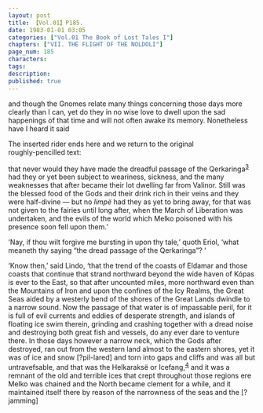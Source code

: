 ```yaml
---
layout: post
title: 【Vol.01】P185.
date: 1983-01-01 03:05
categories: ["Vol.01 The Book of Lost Tales I"]
chapters: ["VII. THE FLIGHT OF THE NOLDOLI"]
page_num: 185
characters: 
tags: 
description: 
published: true
---
```


<p style="text-indent: 0;">
and though the Gnomes relate many things concerning those days more clearly than I can, yet do they in no wise love to dwell upon the sad happenings of that time and will not often awake its memory. Nonetheless have I heard it said
</p>

The inserted rider ends here and we return to the original<BR>roughly-pencilled text:

that never would they have made the dreadful passage of the Qerkaringa<SUP>[3]({{site.baseurl}}/vol01-p189)</SUP> had they or yet been subject to weariness, sickness, and the many weaknesses that after became their lot dwelling far from Valinor. Still was the blessed food of the Gods and their drink rich in their veins and they were half-divine — but no <I>limpë</I> had they as yet to bring away, for that was not given to the fairies until long after, when the March of Liberation was undertaken, and the evils of the world which Melko poisoned with his presence soon fell upon them.’

‘Nay, if thou wilt forgive me bursting in upon thy tale,’ quoth Eriol, ‘what meaneth thy saying “the dread passage of the Qerkaringa”? ’

‘Know then,’ said Lindo, ‘that the trend of the coasts of Eldamar and those coasts that continue that strand northward beyond the wide haven of Kópas is ever to the East, so that after uncounted miles, more northward even than the Mountains of Iron and upon the confines of the Icy Realms, the Great Seas aided by a westerly bend of the shores of the Great Lands dwindle to a narrow sound. Now the passage of that water is of impassable peril, for it is full of evil currents and eddies of desperate strength, and islands of floating ice swim therein, grinding and crashing together with a dread noise and destroying both great fish and vessels, do any ever dare to venture there. In those days however a narrow neck, which the Gods after destroyed, ran out from the western land almost to the eastern shores, yet it was of ice and snow [?pil-lared] and torn into gaps and cliffs and was all but untravefsable, and that was the Helkaraksë or Icefang,<SUP>[4]({{site.baseurl}}/vol01-p189)</SUP> and it was a remnant of the old and terrible ices that crept throughout those regions ere Melko was chained and the North became clement for a while, and it maintained itself there by reason of the narrowness of the seas and the [?jamming]

